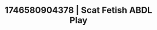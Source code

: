 ---
categories:
- Sensual selfie
- Flushed cheeks
- AI-generated
- Latex & lace
- Soft bondage
- Ethical porn
- ASMR
- Cosplay
image: /assets/images/1746580904378.jpg
layout: post
seo:
  description: Featured content with sensual ABDL Play, Scat Fetish. HD images available.
  keywords: ABDL Play, Scat Fetish
  og_image: /assets/images/1746580904378.jpg
  schema_type: VisualArtwork
tags:
- ABDL Play
- Scat Fetish
- '#1746580904378'
title: 1746580904378 | Scat Fetish ABDL Play
---